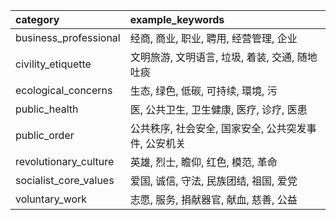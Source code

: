 |category              |example_keywords                                     |
|:---------------------|:----------------------------------------------------|
|business_professional |经商, 商业, 职业, 聘用, 经营管理, 企业               |
|civility_etiquette    |文明旅游, 文明语言, 垃圾, 着装, 交通, 随地吐痰       |
|ecological_concerns   |生态, 绿色, 低碳, 可持续, 環境, 污                   |
|public_health         |医, 公共卫生, 卫生健康, 医疗, 诊疗, 医患             |
|public_order          |公共秩序, 社会安全, 国家安全, 公共突发事件, 公安机关 |
|revolutionary_culture |英雄, 烈士, 瞻仰, 红色, 模范, 革命                   |
|socialist_core_values |爱国, 诚信, 守法, 民族团结, 祖国, 爱党               |
|voluntary_work        |志愿, 服务, 捐献器官, 献血, 慈善, 公益               |
